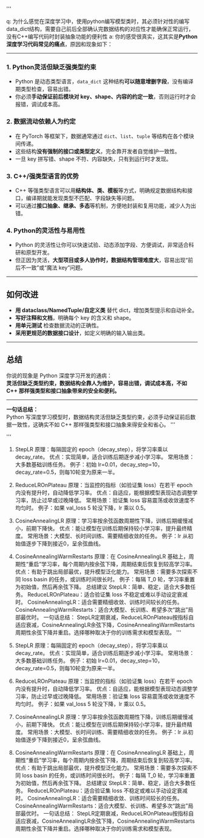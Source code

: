 <!--
 * @Author: Zhangrunbang 254616730@qq.com
 * @Date: 2025-06-11 12:03:34
 * @LastEditors: Zhangrunbang 254616730@qq.com
 * @LastEditTime: 2025-06-12 14:04:47
 * @FilePath: /LSK3DNet/record.md
 * @Description: 这是默认设置,请设置`customMade`, 打开koroFileHeader查看配置 进行设置: https://github.com/OBKoro1/koro1FileHeader/wiki/%E9%85%8D%E7%BD%AE
-->
'''

q: 为什么感觉在深度学习中，使用python编写模型类时，其必须针对性的编写data_dict结构，需要自己前后全部确认完数据结构的对应性才能确保正常运行，没有C++编写代码时封装抽象功能的便利性
a:
你的感受很真实，这其实是**Python深度学习代码常见的痛点**，原因和现象如下：

---

### 1. Python灵活但缺乏强类型约束

- Python 是动态类型语言，`data_dict` 这种结构**可以随意增删字段**，没有编译期类型检查，容易出错。
- 你必须**手动保证前后模块对 key、shape、内容的约定一致**，否则运行时才会报错，调试成本高。

### 2. 数据流动依赖人为约定

- 在 PyTorch 等框架下，数据通常通过 `dict`、`list`、`tuple` 等结构在各个模块间传递。
- 这些结构**没有强制的接口或类型定义**，完全靠开发者自觉维护一致性。
- 一旦 key 拼写错、shape 不符、内容缺失，只有到运行时才发现。

### 3. C++/强类型语言的优势

- C++ 等强类型语言可以用**结构体、类、模板**等方式，明确规定数据结构和接口，编译期就能发现类型不匹配、字段缺失等问题。
- 可以通过**接口抽象、继承、多态**等机制，方便地封装和复用功能，减少人为出错。

### 4. Python的灵活性与易用性

- Python 的灵活性让你可以快速试验、动态添加字段、方便调试，非常适合科研和原型开发。
- 但正因为灵活，**大型项目或多人协作时，数据结构管理难度大**，容易出现“前后不一致”或“魔法 key”问题。

---

## 如何改进

- **用 dataclass/NamedTuple/自定义类** 替代 dict，增加类型提示和自动补全。
- **写好注释和文档**，明确每个 key 的含义和 shape。
- **用单元测试** 检查数据流动的正确性。
- **采用更规范的数据接口设计**，如定义明确的输入输出类。

---

## 总结

你说的现象是 Python 深度学习开发的通病：  
**灵活但缺乏类型约束，数据结构全靠人为维护，容易出错，调试成本高，不如 C++ 那样强类型和接口抽象带来的安全和便利。**

---

**一句话总结：**  
Python 写深度学习模型时，数据结构灵活但缺乏类型约束，必须手动保证前后数据一致性，这确实不如 C++ 那样强类型和接口抽象来得安全和省心。
'''


'''
1. StepLR
原理：每隔固定的 epoch（decay_step），将学习率乘以 decay_rate。
优点：实现简单，适合训练后期逐步减小学习率。
常用场景：大多数基础训练任务。
例子：初始 lr=0.01，decay_step=10，decay_rate=0.5，则每10轮变为原来一半。
2. ReduceLROnPlateau
原理：当监控的指标（如验证集 loss）在若干 epoch 内没有提升时，自动降低学习率。
优点：自适应，能根据模型表现动态调整学习率，防止过早或过晚降低。
常用场景：验证集 loss 容易震荡或收敛速度不均匀时。
例子：如果 val_loss 5 轮没下降，lr 乘以 0.5。
3. CosineAnnealingLR
原理：学习率按余弦函数周期性下降，训练后期缓慢减小，前期下降快。
优点：能让模型在训练后期保持较小学习率，提升最终精度。
常用场景：大模型、长时间训练、需要精细收敛的任务。
例子：lr 从初始值逐步下降到接近0，呈余弦曲线。
4. CosineAnnealingWarmRestarts
原理：在 CosineAnnealingLR 基础上，周期性“重启”学习率，每个周期内按余弦下降，周期结束后恢复到较高学习率。
优点：有助于跳出局部最优，提升模型泛化能力。
常用场景：需要多次探索不同 loss basin 的任务，或训练时间很长时。
例子：每隔 T_0 轮，学习率重置为初始值，然后再余弦下降。
总结建议
StepLR：简单、稳定，适合大多数任务。
ReduceLROnPlateau：适合验证集 loss 不稳定或难以手动设定衰减时。
CosineAnnealingLR：适合需要精细收敛、训练时间较长的任务。
CosineAnnealingWarmRestarts：适合大模型、长训练、希望多次“跳出”局部最优时。
一句话总结：
StepLR定期衰减，ReduceLROnPlateau按指标自适应衰减，CosineAnnealingLR余弦下降，CosineAnnealingWarmRestarts周期性余弦下降并重启。选择哪种取决于你的训练需求和模型表现。
'''

1. StepLR
原理：每隔固定的 epoch（decay_step），将学习率乘以 decay_rate。
优点：实现简单，适合训练后期逐步减小学习率。
常用场景：大多数基础训练任务。
例子：初始 lr=0.01，decay_step=10，decay_rate=0.5，则每10轮变为原来一半。
2. ReduceLROnPlateau
原理：当监控的指标（如验证集 loss）在若干 epoch 内没有提升时，自动降低学习率。
优点：自适应，能根据模型表现动态调整学习率，防止过早或过晚降低。
常用场景：验证集 loss 容易震荡或收敛速度不均匀时。
例子：如果 val_loss 5 轮没下降，lr 乘以 0.5。
3. CosineAnnealingLR
原理：学习率按余弦函数周期性下降，训练后期缓慢减小，前期下降快。
优点：能让模型在训练后期保持较小学习率，提升最终精度。
常用场景：大模型、长时间训练、需要精细收敛的任务。
例子：lr 从初始值逐步下降到接近0，呈余弦曲线。
4. CosineAnnealingWarmRestarts
原理：在 CosineAnnealingLR 基础上，周期性“重启”学习率，每个周期内按余弦下降，周期结束后恢复到较高学习率。
优点：有助于跳出局部最优，提升模型泛化能力。
常用场景：需要多次探索不同 loss basin 的任务，或训练时间很长时。
例子：每隔 T_0 轮，学习率重置为初始值，然后再余弦下降。
总结建议
StepLR：简单、稳定，适合大多数任务。
ReduceLROnPlateau：适合验证集 loss 不稳定或难以手动设定衰减时。
CosineAnnealingLR：适合需要精细收敛、训练时间较长的任务。
CosineAnnealingWarmRestarts：适合大模型、长训练、希望多次“跳出”局部最优时。
一句话总结：
StepLR定期衰减，ReduceLROnPlateau按指标自适应衰减，CosineAnnealingLR余弦下降，CosineAnnealingWarmRestarts周期性余弦下降并重启。选择哪种取决于你的训练需求和模型表现。